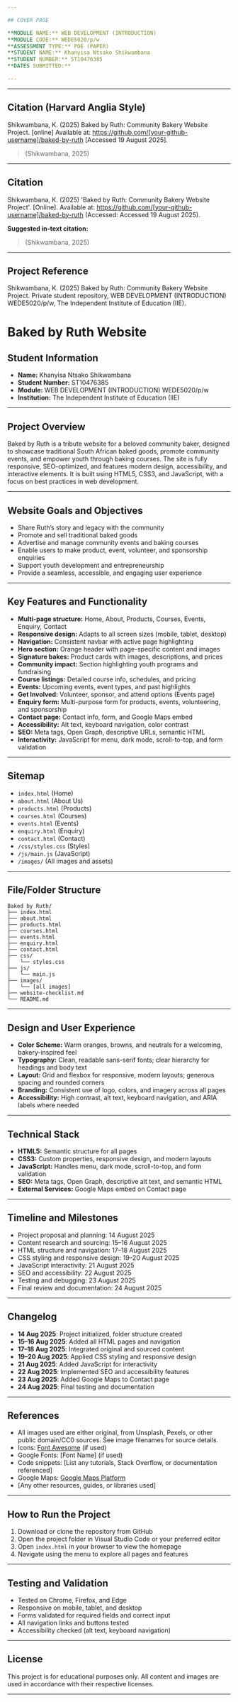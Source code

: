 ```yaml
---

## COVER PAGE

**MODULE NAME:** WEB DEVELOPMENT (INTRODUCTION)  
**MODULE CODE:** WEDE5020/p/w  
**ASSESSMENT TYPE:** POE (PAPER)   
**STUDENT NAME:** Khanyisa Ntsako Shikwambana  
**STUDENT NUMBER:** ST10476385  
**DATES SUBMITTED:** 

---
```

---

## Citation (Harvard Anglia Style)


Shikwambana, K. (2025) Baked by Ruth: Community Bakery Website Project. [online] Available at: https://github.com/[your-github-username]/baked-by-ruth [Accessed 19 August 2025].
> (Shikwambana, 2025)
---

## Citation


Shikwambana, K. (2025) 'Baked by Ruth: Community Bakery Website Project'. [Online]. Available at: https://github.com/[your-github-username]/baked-by-ruth (Accessed: Accessed 19 August 2025).

**Suggested in-text citation:**
> (Shikwambana, 2025)

---

## Project Reference
Shikwambana, K. (2025) Baked by Ruth: Community Bakery Website Project. Private student repository, WEB DEVELOPMENT (INTRODUCTION) WEDE5020/p/w, The Independent Institute of Education (IIE).
# Baked by Ruth Website

## Student Information
- **Name:** Khanyisa Ntsako Shikwambana
- **Student Number:** ST10476385
- **Module:** WEB DEVELOPMENT (INTRODUCTION) WEDE5020/p/w
- **Institution:** The Independent Institute of Education (IIE)


---

## Project Overview
Baked by Ruth is a tribute website for a beloved community baker, designed to showcase traditional South African baked goods, promote community events, and empower youth through baking courses. The site is fully responsive, SEO-optimized, and features modern design, accessibility, and interactive elements. It is built using HTML5, CSS3, and JavaScript, with a focus on best practices in web development.

---

## Website Goals and Objectives
- Share Ruth’s story and legacy with the community
- Promote and sell traditional baked goods
- Advertise and manage community events and baking courses
- Enable users to make product, event, volunteer, and sponsorship enquiries
- Support youth development and entrepreneurship
- Provide a seamless, accessible, and engaging user experience

---

## Key Features and Functionality
- **Multi-page structure:** Home, About, Products, Courses, Events, Enquiry, Contact
- **Responsive design:** Adapts to all screen sizes (mobile, tablet, desktop)
- **Navigation:** Consistent navbar with active page highlighting
- **Hero section:** Orange header with page-specific content and images
- **Signature bakes:** Product cards with images, descriptions, and prices
- **Community impact:** Section highlighting youth programs and fundraising
- **Course listings:** Detailed course info, schedules, and pricing
- **Events:** Upcoming events, event types, and past highlights
- **Get Involved:** Volunteer, sponsor, and attend options (Events page)
- **Enquiry form:** Multi-purpose form for products, events, volunteering, and sponsorship
- **Contact page:** Contact info, form, and Google Maps embed
- **Accessibility:** Alt text, keyboard navigation, color contrast
- **SEO:** Meta tags, Open Graph, descriptive URLs, semantic HTML
- **Interactivity:** JavaScript for menu, dark mode, scroll-to-top, and form validation

---

## Sitemap
- `index.html` (Home)
- `about.html` (About Us)
- `products.html` (Products)
- `courses.html` (Courses)
- `events.html` (Events)
- `enquiry.html` (Enquiry)
- `contact.html` (Contact)
- `/css/styles.css` (Styles)
- `/js/main.js` (JavaScript)
- `/images/` (All images and assets)

---

## File/Folder Structure
```
Baked by Ruth/
├── index.html
├── about.html
├── products.html
├── courses.html
├── events.html
├── enquiry.html
├── contact.html
├── css/
│   └── styles.css
├── js/
│   └── main.js
├── images/
│   └── [all images]
├── website-checklist.md
└── README.md
```

---

## Design and User Experience
- **Color Scheme:** Warm oranges, browns, and neutrals for a welcoming, bakery-inspired feel
- **Typography:** Clean, readable sans-serif fonts; clear hierarchy for headings and body text
- **Layout:** Grid and flexbox for responsive, modern layouts; generous spacing and rounded corners
- **Branding:** Consistent use of logo, colors, and imagery across all pages
- **Accessibility:** High contrast, alt text, keyboard navigation, and ARIA labels where needed

---

## Technical Stack
- **HTML5:** Semantic structure for all pages
- **CSS3:** Custom properties, responsive design, and modern layouts
- **JavaScript:** Handles menu, dark mode, scroll-to-top, and form validation
- **SEO:** Meta tags, Open Graph, descriptive alt text, and semantic HTML
- **External Services:** Google Maps embed on Contact page

---

## Timeline and Milestones
- Project proposal and planning: 14 August 2025
- Content research and sourcing: 15–16 August 2025
- HTML structure and navigation: 17–18 August 2025
- CSS styling and responsive design: 19–20 August 2025
- JavaScript interactivity: 21 August 2025
- SEO and accessibility: 22 August 2025
- Testing and debugging: 23 August 2025
- Final review and documentation: 24 August 2025

---

## Changelog
- **14 Aug 2025**: Project initialized, folder structure created
- **15–16 Aug 2025**: Added all HTML pages and navigation
- **17–18 Aug 2025**: Integrated original and sourced content
- **19–20 Aug 2025**: Applied CSS styling and responsive design
- **21 Aug 2025**: Added JavaScript for interactivity
- **22 Aug 2025**: Implemented SEO and accessibility features
- **23 Aug 2025**: Added Google Maps to Contact page
- **24 Aug 2025**: Final testing and documentation

---

## References
- All images used are either original, from Unsplash, Pexels, or other public domain/CC0 sources. See image filenames for source details.
- Icons: [Font Awesome](https://fontawesome.com/) (if used)
- Google Fonts: [Font Name] (if used)
- Code snippets: [List any tutorials, Stack Overflow, or documentation referenced]
- Google Maps: [Google Maps Platform](https://maps.google.com/)
- [Any other resources, guides, or libraries used]

---

## How to Run the Project
1. Download or clone the repository from GitHub
2. Open the project folder in Visual Studio Code or your preferred editor
3. Open `index.html` in your browser to view the homepage
4. Navigate using the menu to explore all pages and features

---

## Testing and Validation
- Tested on Chrome, Firefox, and Edge
- Responsive on mobile, tablet, and desktop
- Forms validated for required fields and correct input
- All navigation links and buttons tested
- Accessibility checked (alt text, keyboard navigation)


---

## License
This project is for educational purposes only. All content and images are used in accordance with their respective licenses. 

---


